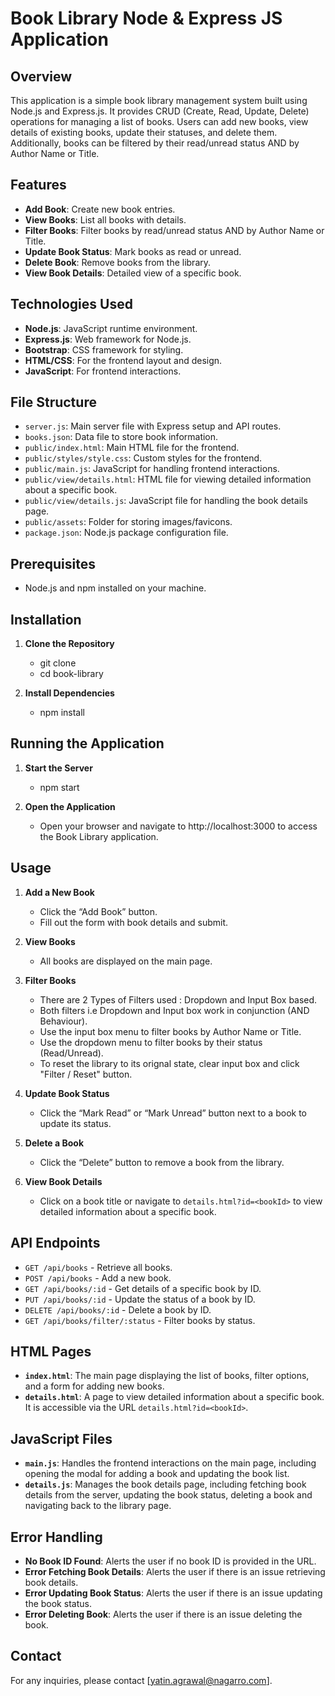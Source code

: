 # Book Library Node & Express JS Application

## Overview

This application is a simple book library management system built using Node.js and Express.js. It provides CRUD (Create, Read, Update, Delete) operations for managing a list of books. Users can add new books, view details of existing books, update their statuses, and delete them. Additionally, books can be filtered by their read/unread status AND by Author Name or Title.

## Features

- **Add Book**: Create new book entries.
- **View Books**: List all books with details.
- **Filter Books**: Filter books by read/unread status AND by Author Name or Title.
- **Update Book Status**: Mark books as read or unread.
- **Delete Book**: Remove books from the library.
- **View Book Details**: Detailed view of a specific book.

## Technologies Used

- **Node.js**: JavaScript runtime environment.
- **Express.js**: Web framework for Node.js.
- **Bootstrap**: CSS framework for styling.
- **HTML/CSS**: For the frontend layout and design.
- **JavaScript**: For frontend interactions.

## File Structure

- `server.js`: Main server file with Express setup and API routes.
- `books.json`: Data file to store book information.
- `public/index.html`: Main HTML file for the frontend.
- `public/styles/style.css`: Custom styles for the frontend.
- `public/main.js`: JavaScript for handling frontend interactions.
- `public/view/details.html`: HTML file for viewing detailed information about a specific book.
- `public/view/details.js`: JavaScript file for handling the book details page.
- `public/assets`: Folder for storing images/favicons.
- `package.json`: Node.js package configuration file.

## Prerequisites

- Node.js and npm installed on your machine.

## Installation

1. **Clone the Repository**
    - git clone <repository-url>
    - cd book-library

2.	**Install Dependencies**
    - npm install

## Running the Application

1. **Start the Server**
    - npm start

2.	**Open the Application**
    - Open your browser and navigate to http://localhost:3000 to access the Book Library application.

## Usage

1. **Add a New Book**
   - Click the “Add Book” button.
   - Fill out the form with book details and submit.

2. **View Books**
   - All books are displayed on the main page.

3. **Filter Books**
   - There are 2 Types of Filters used : Dropdown and Input Box based.
   - Both filters i.e Dropdown and Input box work in conjunction (AND Behaviour).
   - Use the input box menu to filter books by Author Name or Title.
   - Use the dropdown menu to filter books by their status (Read/Unread).
   - To reset the library to its orignal state, clear input box and click "Filter / Reset" button.

4. **Update Book Status**
   - Click the “Mark Read” or “Mark Unread” button next to a book to update its status.

5. **Delete a Book**
   - Click the “Delete” button to remove a book from the library.

6. **View Book Details**
   - Click on a book title or navigate to `details.html?id=<bookId>` to view detailed information about a specific book.

## API Endpoints

- `GET /api/books` - Retrieve all books.
- `POST /api/books` - Add a new book.
- `GET /api/books/:id` - Get details of a specific book by ID.
- `PUT /api/books/:id` - Update the status of a book by ID.
- `DELETE /api/books/:id` - Delete a book by ID.
- `GET /api/books/filter/:status` - Filter books by status.

## HTML Pages

- **`index.html`**: The main page displaying the list of books, filter options, and a form for adding new books.
- **`details.html`**: A page to view detailed information about a specific book. It is accessible via the URL `details.html?id=<bookId>`.

## JavaScript Files

- **`main.js`**: Handles the frontend interactions on the main page, including opening the modal for adding a book and updating the book list.
- **`details.js`**: Manages the book details page, including fetching book details from the server, updating the book status, deleting a book and navigating back to the library page.

## Error Handling

- **No Book ID Found**: Alerts the user if no book ID is provided in the URL.
- **Error Fetching Book Details**: Alerts the user if there is an issue retrieving book details.
- **Error Updating Book Status**: Alerts the user if there is an issue updating the book status.
- **Error Deleting Book**: Alerts the user if there is an issue deleting the book.

## Contact

For any inquiries, please contact [yatin.agrawal@nagarro.com].
